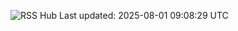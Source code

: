 ![RSS Hub](https://img.shields.io/badge/📰_RSS_Hub-Updated_every_6h-brightgreen)
Last updated: 2025-08-01 09:08:29 UTC
